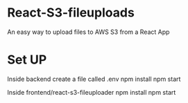 # React-S3-fileuploads
An easy way to upload files to AWS S3 from a React App

# Set UP

Inside backend create a file called .env
npm install
npm start

Inside frontend/react-s3-fileuploader
npm install
npm start
